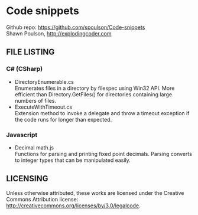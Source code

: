 Code snippets
=============

Github repo: https://github.com/spoulson/Code-snippets  
Shawn Poulson, http://explodingcoder.com

FILE LISTING
------------

### C# (CSharp)
 - DirectoryEnumerable.cs  
   Enumerates files in a directory by filespec using Win32 API.
   More efficient than Directory.GetFiles() for directories containing large numbers of files.
 - ExecuteWithTimeout.cs  
   Extension method to invoke a delegate and throw a timeout exception if the code runs for longer than expected.

### Javascript
 - Decimal math.js  
   Functions for parsing and printing fixed point decimals.
   Parsing converts to integer types that can be manipulated easily.

LICENSING
---------

Unless otherwise attributed, these works are licensed under the Creative Commons Attribution license:  
http://creativecommons.org/licenses/by/3.0/legalcode.

